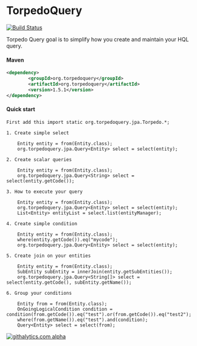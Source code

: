 TorpedoQuery
============
[![Build Status](https://secure.travis-ci.org/xjodoin/torpedoquery.png?branch=master)](http://travis-ci.org/xjodoin/torpedoquery)

Torpedo Query goal is to simplify how you create and maintain your HQL query.
 
#### Maven ####
```xml
<dependency>
		<groupId>org.torpedoquery</groupId>
		<artifactId>org.torpedoquery</artifactId>
		<version>1.5.1</version>
</dependency>
```
 
  
#### Quick start ####

  	First add this import static org.torpedoquery.jpa.Torpedo.*;
  
  	1. Create simple select
  		
  		Entity entity = from(Entity.class);
 		org.torpedoquery.jpa.Query<Entity> select = select(entity);
 		
 	2. Create scalar queries
 
 		Entity entity = from(Entity.class);
 		org.torpedoquery.jpa.Query<String> select = select(entity.getCode());	
 
   	3. How to execute your query
   
   		Entity entity = from(Entity.class);
 		org.torpedoquery.jpa.Query<Entity> select = select(entity);
 		List<Entity> entityList = select.list(entityManager);
 
 	4. Create simple condition
 
 		Entity entity = from(Entity.class);
 		where(entity.getCode()).eq("mycode");
 		org.torpedoquery.jpa.Query<Entity> select = select(entity);
 
 	5. Create join on your entities
 
 		Entity entity = from(Entity.class);
 		SubEntity subEntity = innerJoin(entity.getSubEntities());
 		org.torpedoquery.jpa.Query<String[]> select = select(entity.getCode(), subEntity.getName());
 
   	6. Group your conditions
   
   		Entity from = from(Entity.class);
 		OnGoingLogicalCondition condition = condition(from.getCode()).eq("test").or(from.getCode()).eq("test2");
 		where(from.getName()).eq("test").and(condition);
 		Query<Entity> select = select(from);



[![githalytics.com alpha](https://cruel-carlota.pagodabox.com/2d5ab2cb91c7289d22767c22616eb063 "githalytics.com")](http://githalytics.com/xjodoin/torpedoquery)

